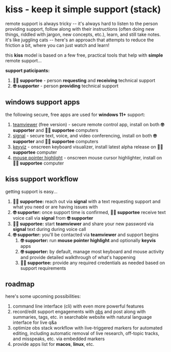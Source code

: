 # kiss - keep it simple support (stack)

remote support is always tricky -- it's always hard to listen to the person providing support, follow along with their instructions (often doing new things, riddled with jargon, new concepts, etc.), learn, and still take notes. it's like juggling cats -- here's an approach that attempts to reduce the friction a bit, where you can just watch and learn!

this **kiss** model is based on a few free, practical tools that help with **simple** remote support...

**support paticipants:**

1. **🙋‍♂️ supportee** - person **requesting** and **receiving** technical support
1. **🤓 supporter** - person **providing** technical support

## windows support apps

the following secure, free apps are used for **windows 11+** support:

1. [teamviewer](https://www.teamviewer.com/en-us/) (free version) - secure remote control app, install on both **🤓 supporter** and **🙋‍♂️ supportee** computers
1. [signal](https://signal.org/) - secure text, voice, and video conferencing, install on both **🤓 supporter** and **🙋‍♂️ supportee** computers
1. [keyviz](https://github.com/mulaRahul/keyviz) - onscreen keyboard visualizer, install latest alpha release on **🙋‍♂️ supportee** computer
1. [mouse pointer highlight](https://apps.microsoft.com/detail/9p7sb9s4rq7z?hl=en-US&gl=US) - onscreen mouse cursor highlighter, install on **🙋‍♂️ supportee** computer

## kiss support workflow

getting support is easy...

1. **🙋‍♂️ supportee:** reach out via **signal** with a text requesting support and what you need or are having issues with
1. **🤓 supporter:** once support time is confirmed, **🙋‍♂️ supportee** receive text voice call via **signal** from **🤓 supporter**
1. **🙋‍♂️ supportee:** start **teamviewer** and share your new password via **signal** text during during voice call
1. **🤓 supporter:** you'll be contacted via **teamviewer** and support begins
    1. **🤓 supporter:** run **mouse pointer highlight** and optionally **keyvis** apps
    1. **🤓 supporter:** by default, manage most keyboard and mouse activity and provide detailed walkthrough of what's happening
    1. **🙋‍♂️ supportee:** provide any required credentials as needed based on support requirements

## roadmap

here's some upcoming possibilities:

1. command line interface (cli) with even more powerful features
1. record/edit support engagements with [obs](https://obsproject.com/) and post along with summaries, tags, etc. in searchable website with natural language interface for live q&a
1. optimize obs stack workflow with live-triggered markers for automated editing, including automatic removal of live research, off-topic tracks, and misspeaks, etc. via embedded markers
1. provide apps list for **macos**, **linux**, etc.
